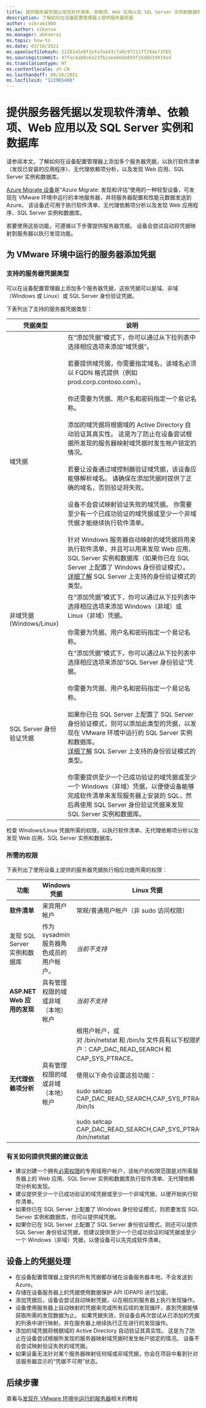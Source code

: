 ```yaml
---
title: 提供服务器凭据以发现软件清单、依赖项、Web 应用以及 SQL Server 实例和数据库
description: 了解如何在设备配置管理器上提供服务器凭据
author: vikram1988
ms.author: vibansa
ms.manager: abhemraj
ms.topic: how-to
ms.date: 03/18/2021
ms.openlocfilehash: 2128145e0f2efa7a443c7a0c972117f29de73765
ms.sourcegitcommit: 47fac4a88c6e23fb2aee8ebb093f15d8b19819ad
ms.translationtype: HT
ms.contentlocale: zh-CN
ms.lasthandoff: 08/26/2021
ms.locfileid: "122965408"
---
```

# <a name="provide-server-credentials-to-discover-software-inventory-dependencies-web-apps-and-sql-server-instances-and-databases"></a>提供服务器凭据以发现软件清单、依赖项、Web 应用以及 SQL Server 实例和数据库

请参阅本文，了解如何在设备配置管理器上添加多个服务器凭据，以执行软件清单（发现已安装的应用程序）、无代理依赖项分析，以及发现 Web 应用、SQL Server 实例和数据库。

[Azure Migrate 设备](migrate-appliance.md)是“Azure Migrate: 发现和评估”使用的一种轻型设备，可发现在 VMware 环境中运行的本地服务器，并将服务器配置和性能元数据发送到 Azure。 该设备还可用于执行软件清单、无代理依赖项分析以及发现 Web 应用程序、SQL Server 实例和数据库。

若要使用这些功能，可遵循以下步骤提供服务器凭据。 设备会尝试自动将凭据映射到服务器以执行发现功能。

## <a name="add-credentials-for-servers-running-in-vmware-environment"></a>为 VMware 环境中运行的服务器添加凭据

### <a name="types-of-server-credentials-supported"></a>支持的服务器凭据类型

可以在设备配置管理器上添加多个服务器凭据，这些凭据可以是域、非域（Windows 或 Linux）或 SQL Server 身份验证凭据。

下表列出了支持的服务器凭据类型：

凭据类型 | 说明
--- | ---
域凭据 | 在“添加凭据”模式下，你可以通过从下拉列表中选择相应选项来添加“域凭据”。  <br/><br/> 若要提供域凭据，你需要指定域名，该域名必须以 FQDN 格式提供（例如 prod.corp.contoso.com）。 <br/><br/> 你还需要为凭据、用户名和密码指定一个易记名称。 <br/><br/> 添加的域凭据将根据域的 Active Directory 自动验证其真实性。 这是为了防止在设备尝试根据所发现的服务器映射域凭据时发生帐户锁定的情况。 <br/><br/>若要让设备通过域控制器验证域凭据，该设备应能够解析域名。 请确保在添加凭据时提供了正确的域名，否则验证将失败。<br/><br/> 设备不会尝试映射验证失败的域凭据。 你需要至少有一个已成功验证的域凭据或至少一个非域凭据才能继续执行软件清单。<br/><br/>针对 Windows 服务器自动映射的域凭据将用来执行软件清单，并且可以用来发现 Web 应用、SQL Server 实例和数据库（如果你已在 SQL Server 上配置了 Windows 身份验证模式）。<br/> [详细了解](/dotnet/framework/data/adonet/sql/authentication-in-sql-server) SQL Server 上支持的身份验证模式的类型。
非域凭据 (Windows/Linux) | 在“添加凭据”模式下，你可以通过从下拉列表中选择相应选项来添加 Windows（非域）或 Linux（非域）凭据。   <br/><br/> 你需要为凭据、用户名和密码指定一个易记名称。
SQL Server 身份验证凭据 | 在“添加凭据”模式下，你可以通过从下拉列表中选择相应选项来添加“SQL Server 身份验证”凭据。  <br/><br/> 你需要为凭据、用户名和密码指定一个易记名称。 <br/><br/> 如果你已在 SQL Server 上配置了 SQL Server 身份验证模式，则可以添加此类型的凭据，以发现在 VMware 环境中运行的 SQL Server 实例和数据库。<br/> [详细了解](/dotnet/framework/data/adonet/sql/authentication-in-sql-server) SQL Server 上支持的身份验证模式的类型。<br/><br/> 你需要提供至少一个已成功验证的域凭据或至少一个 Windows（非域）凭据，以便使设备能够完成软件清单来发现服务器上安装的 SQL，然后再使用 SQL Server 身份验证凭据来发现 SQL Server 实例和数据库。

检查 Windows/Linux 凭据所需的权限，以执行软件清单、无代理依赖项分析以及发现 Web 应用、SQL Server 实例和数据库。

### <a name="required-permissions"></a>所需的权限

下表列出了使用设备上提供的服务器凭据执行相应功能所需的权限：

功能 | Windows 凭据 | Linux 凭据
---| ---| ---
**软件清单** | 来宾用户帐户 | 常规/普通用户帐户（非 sudo 访问权限）
发现 SQL Server 实例和数据库 | 作为 sysadmin 服务器角色成员的用户帐户。 | _当前不支持_
**ASP.NET Web 应用的发现** | 具有管理权限的域或非域（本地）帐户 | _当前不支持_
**无代理依赖项分析** | 具有管理权限的域或非域（本地）帐户 | 根用户帐户，或 <br/> 对 /bin/netstat 和 /bin/ls 文件具有以下权限的帐户：CAP_DAC_READ_SEARCH 和 CAP_SYS_PTRACE。<br/><br/> 使用以下命令设置这些功能： <br/><br/> sudo setcap CAP_DAC_READ_SEARCH,CAP_SYS_PTRACE=ep /bin/ls<br/><br/> sudo setcap CAP_DAC_READ_SEARCH,CAP_SYS_PTRACE=ep /bin/netstat

### <a name="recommended-practices-to-provide-credentials"></a>有关如何提供凭据的建议做法

- 建议创建一个拥有[必需权限](add-server-credentials.md#required-permissions)的专用域用户帐户，该帐户的权限范围是对所需服务器上的 Web 应用、SQL Server 实例和数据库执行软件清单、无代理依赖项分析和发现。
- 建议提供至少一个已成功验证的域凭据或至少一个非域凭据，以便开始执行软件清单。
- 如果你已在 SQL Server 上配置了 Windows 身份验证模式，则若要发现 SQL Server 实例和数据库，你可以提供域凭据。
- 如果你已在 SQL Server 上配置了 SQL Server 身份验证模式，则还可以提供 SQL Server 身份验证凭据，但建议提供至少一个已成功验证的域凭据或至少一个 Windows（非域）凭据，以便设备可以先完成软件清单。

## <a name="credentials-handling-on-appliance"></a>设备上的凭据处理

- 在设备配置管理器上提供的所有凭据都存储在设备服务器本地，不会发送到 Azure。
- 存储在设备服务器上的凭据使用数据保护 API (DPAPI) 进行加密。
- 添加凭据后，设备会尝试自动映射凭据，以在相应的服务器上执行发现操作。
- 设备使用服务器上自动映射的凭据来完成所有后续的发现循环，直到凭据能够获取所需的发现数据为止。 如果凭据失效，则设备会再次尝试从已添加的凭据的列表中进行映射，并在服务器上继续执行正在进行的发现操作。
- 添加的域凭据将根据域的 Active Directory 自动验证其真实性。 这是为了防止在设备尝试根据所发现的服务器映射域凭据时发生帐户锁定的情况。 设备不会尝试映射验证失败的域凭据。
- 如果设备无法针对某个服务器映射任何域或非域凭据，你会在项目中看到针对该服务器显示的“凭据不可用”状态。

## <a name="next-steps"></a>后续步骤

查看与[发现在 VMware 环境中运行的服务器](tutorial-discover-vmware.md)相关的教程